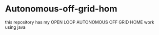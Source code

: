 # Autonomous-off-grid-hom
this repository has my OPEN LOOP AUTONOMOUS OFF GRID HOME work using java
